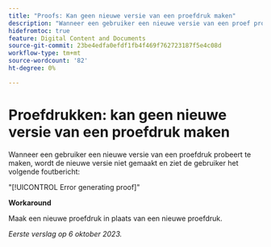 ```yaml
---
title: "Proofs: Kan geen nieuwe versie van een proefdruk maken"
description: "Wanneer een gebruiker een nieuwe versie van een proef probeert tot stand te brengen, wordt de nieuwe versie niet gecreeerd, en de gebruiker ziet een foutenmelding."
hidefromtoc: true
feature: Digital Content and Documents
source-git-commit: 23be4edfa0efdf1fb4f469f762723187f5e4c08d
workflow-type: tm+mt
source-wordcount: '82'
ht-degree: 0%

---
```



# Proefdrukken: kan geen nieuwe versie van een proefdruk maken

Wanneer een gebruiker een nieuwe versie van een proefdruk probeert te maken, wordt de nieuwe versie niet gemaakt en ziet de gebruiker het volgende foutbericht:

&quot;[!UICONTROL Error generating proof]&quot;

**Workaround**

Maak een nieuwe proefdruk in plaats van een nieuwe proefdruk.

_Eerste verslag op 6 oktober 2023._
